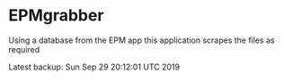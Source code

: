 # EPMgrabber
Using a database from the EPM app this application scrapes the files as required


Latest backup: Sun Sep 29 20:12:01 UTC 2019
